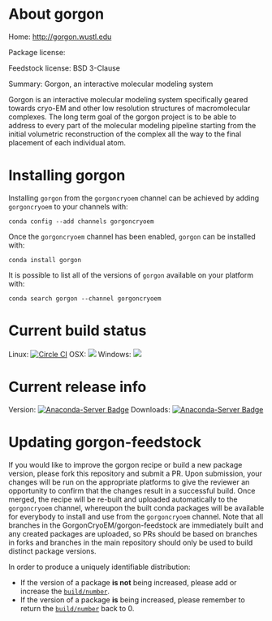 About gorgon
============

Home: http://gorgon.wustl.edu

Package license: 

Feedstock license: BSD 3-Clause

Summary: Gorgon, an interactive molecular modeling system

Gorgon is an interactive molecular modeling system
specifically geared towards cryo-EM and other low resolution
structures of macromolecular complexes. The long term goal of
the gorgon project is to be able to address to every part of
the molecular modeling pipeline starting from the initial
volumetric reconstruction of the complex all the way to the
final placement of each individual atom.


Installing gorgon
=================

Installing `gorgon` from the `gorgoncryoem` channel can be achieved by adding `gorgoncryoem` to your channels with:

```
conda config --add channels gorgoncryoem
```

Once the `gorgoncryoem` channel has been enabled, `gorgon` can be installed with:

```
conda install gorgon
```

It is possible to list all of the versions of `gorgon` available on your platform with:

```
conda search gorgon --channel gorgoncryoem
```



Current build status
====================

Linux: [![Circle CI](https://circleci.com/gh/GorgonCryoEM/gorgon-feedstock.svg?style=shield)](https://circleci.com/gh/GorgonCryoEM/gorgon-feedstock)
OSX: ![](https://cdn.rawgit.com/conda-forge/conda-smithy/90845bba35bec53edac7a16638aa4d77217a3713/conda_smithy/static/disabled.svg)
Windows: ![](https://cdn.rawgit.com/conda-forge/conda-smithy/90845bba35bec53edac7a16638aa4d77217a3713/conda_smithy/static/disabled.svg)

Current release info
====================
Version: [![Anaconda-Server Badge](https://anaconda.org/gorgoncryoem/gorgon/badges/version.svg)](https://anaconda.org/gorgoncryoem/gorgon)
Downloads: [![Anaconda-Server Badge](https://anaconda.org/gorgoncryoem/gorgon/badges/downloads.svg)](https://anaconda.org/gorgoncryoem/gorgon)


Updating gorgon-feedstock
=========================

If you would like to improve the gorgon recipe or build a new
package version, please fork this repository and submit a PR. Upon submission,
your changes will be run on the appropriate platforms to give the reviewer an
opportunity to confirm that the changes result in a successful build. Once
merged, the recipe will be re-built and uploaded automatically to the
`gorgoncryoem` channel, whereupon the built conda packages will be available for
everybody to install and use from the `gorgoncryoem` channel.
Note that all branches in the GorgonCryoEM/gorgon-feedstock are
immediately built and any created packages are uploaded, so PRs should be based
on branches in forks and branches in the main repository should only be used to
build distinct package versions.

In order to produce a uniquely identifiable distribution:
 * If the version of a package **is not** being increased, please add or increase
   the [``build/number``](http://conda.pydata.org/docs/building/meta-yaml.html#build-number-and-string).
 * If the version of a package **is** being increased, please remember to return
   the [``build/number``](http://conda.pydata.org/docs/building/meta-yaml.html#build-number-and-string)
   back to 0.
